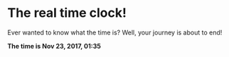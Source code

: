 # The real time clock!

Ever wanted to know what the time is? Well, your journey is about to end!

**The time is Nov 23, 2017, 01:35**